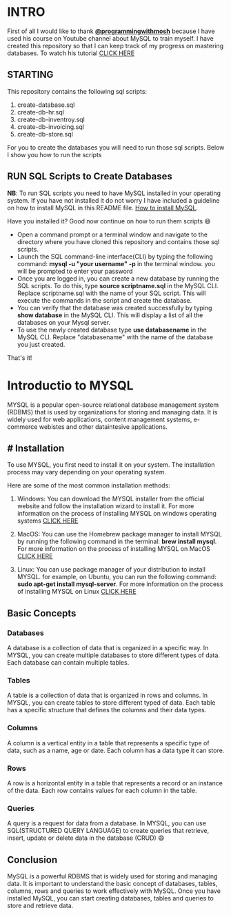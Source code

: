 # INTRO

First of all I would like to thank [**@programmingwithmosh**](https://www.youtube.com/c/programmingwithmosh) because I have used his course on Youtube channel about MySQL to train myself. I have created this repository so that I can keep track of my progress on mastering databases. To watch his tutorial [CLICK HERE](https://www.youtube.com/watch?v=7S_tz1z_5bA&t=5448s)

## STARTING

This repository contains the following sql scripts:
1. create-database.sql
1. create-db-hr.sql
1. create-db-inventroy.sql
1. create-db-invoicing.sql
1. create-db-store.sql

For you to create the databases you will need to run those sql scripts. Below I show you how to run the scripts

## RUN SQL Scripts to Create Databases
**NB**: To run SQL scripts you need to have MySQL installed in your operating system. If you have not installed it do not worry I have included a guideline on how to install MySQL in this README file. [How to install MySQL](#-installation).

Have you installed it? Good now continue on how to run them scripts :smile:


- Open a command prompt or a terminal window and navigate to the directory where you have cloned this repository and contains those sql scripts.
- Launch the SQL command-line interface(CLI) by typing the following command: **mysql -u "your username" -p** in the terminal window. you will be prompted to enter your password
- Once you are logged in, you can create a new database by running the SQL scripts. To do this, type **source scriptname.sql** in the MySQL CLI. Replace scriptname.sql with the name of your SQL script. This will execute the commands in the script and create the database.
- You can verify that the database was created successfully by typing **show database** in the MySQL CLI. This will display a list of all the databases on your Mysql server.
- To use the newly created database type **use databasename** in the MySQL CLI. Replace "databasename" with the name of the database you just created.

That's it!

# Introductio to MYSQL

MYSQL is a popular open-source relational database management system (RDBMS) that is used by organizations for storing and managing data. It is widely used for web applications, content management systems, e-commerce webistes and other dataintesive applications.

## # Installation

To use MYSQL, you first need to install it on your system. The installation process may vary depending on your operating system.

Here are some of the most common installation methods:

1. Windows: You can download the MYSQL installer from the official website and follow the installation wizard to install it. For more information on the process of installing MYSQL on windows operating systems [CLICK HERE](https://dev.mysql.com/doc/refman/8.0/en/windows-installation.html)

1. MacOS: You can use the Homebrew package manager to install MYSQL by running the following command in the terminal: **brew install mysql**. For more information on the process of installing MYSQL on MacOS [CLICK HERE](https://dev.mysql.com/doc/mysql-installation-excerpt/8.0/en/macos-installation-pkg.html)

1. Linux: You can use package manager of your distribution to install MYSQL. for example, on Ubuntu, you can run the following command: **sudo apt-get install mysql-server**. For more information on the process of installing MYSQL on Linux [CLICK HERE](https://dev.mysql.com/doc/mysql-shell/8.0/en/mysql-shell-install-linux-quick.html)

## Basic Concepts

### Databases

A database is a collection of data that is organized in a specific way. In MYSQL, you can create multiple databases to store different types of data. Each database can contain multiple tables.

### Tables

A table is a collection of data that is organized in rows and columns. In MYSQL, you can create tables to store different typed of data. Each table has a specific structure that defines the columns and their data types.

### Columns

A column is a vertical entity in a table that represents a specific type of data, such as a name, age or date. Each column has a data type it can store.

### Rows

A row is a horizontal entity in a table that represents a record or an instance of the data. Each row contains values for each column in the table.

### Queries

A query is a request for data from a database. In MYSQL, you can use SQL(STRUCTURED QUERY LANGUAGE) to create queries that retrieve, insert, update or delete data in the database (CRUD) :smile:

## Conclusion

MySQL is a powerful RDBMS that is widely used for storing and managing data. It is important to understand the basic concept of databases, tables, columns, rows and queries to work effectively with MySQL. Once you have installed MySQL, you can start creating databases, tables and queries to store and retrieve data.

